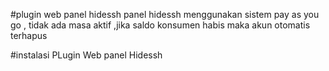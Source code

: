 #plugin web panel hidessh
panel hidessh menggunakan sistem pay as you go , tidak ada masa aktif ,jika saldo konsumen habis maka akun otomatis terhapus


#instalasi PLugin Web panel Hidessh
